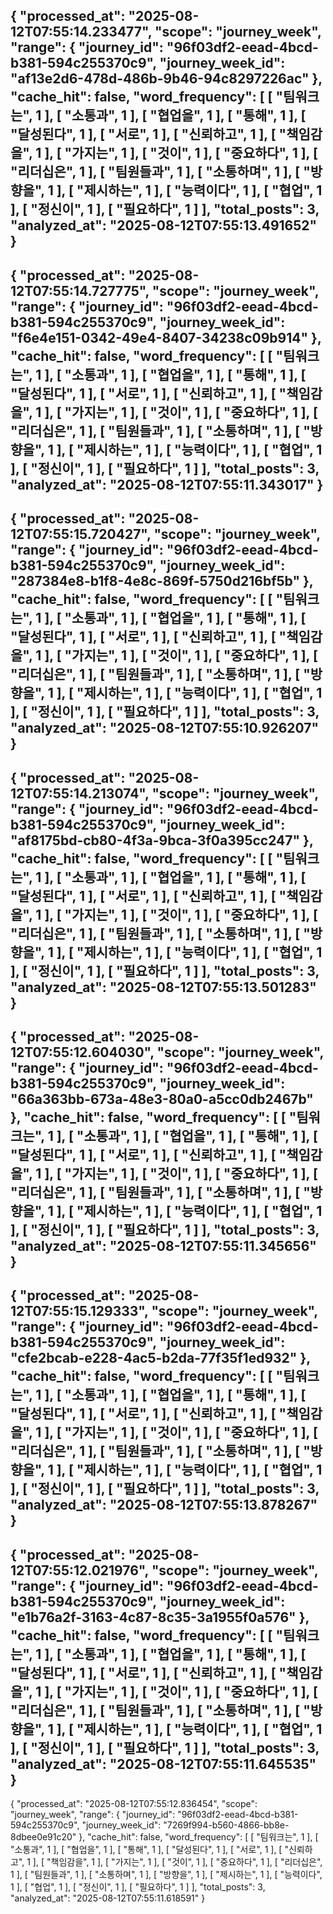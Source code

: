 {
    "processed_at": "2025-08-12T07:55:14.233477",
    "scope": "journey_week",
    "range": {
        "journey_id": "96f03df2-eead-4bcd-b381-594c255370c9",
        "journey_week_id": "af13e2d6-478d-486b-9b46-94c8297226ac"
    },
    "cache_hit": false,
    "word_frequency": [
        [
            "팀워크는",
            1
        ],
        [
            "소통과",
            1
        ],
        [
            "협업을",
            1
        ],
        [
            "통해",
            1
        ],
        [
            "달성된다",
            1
        ],
        [
            "서로",
            1
        ],
        [
            "신뢰하고",
            1
        ],
        [
            "책임감을",
            1
        ],
        [
            "가지는",
            1
        ],
        [
            "것이",
            1
        ],
        [
            "중요하다",
            1
        ],
        [
            "리더십은",
            1
        ],
        [
            "팀원들과",
            1
        ],
        [
            "소통하며",
            1
        ],
        [
            "방향을",
            1
        ],
        [
            "제시하는",
            1
        ],
        [
            "능력이다",
            1
        ],
        [
            "협업",
            1
        ],
        [
            "정신이",
            1
        ],
        [
            "필요하다",
            1
        ]
    ],
    "total_posts": 3,
    "analyzed_at": "2025-08-12T07:55:13.491652"
}
---
{
    "processed_at": "2025-08-12T07:55:14.727775",
    "scope": "journey_week",
    "range": {
        "journey_id": "96f03df2-eead-4bcd-b381-594c255370c9",
        "journey_week_id": "f6e4e151-0342-49e4-8407-34238c09b914"
    },
    "cache_hit": false,
    "word_frequency": [
        [
            "팀워크는",
            1
        ],
        [
            "소통과",
            1
        ],
        [
            "협업을",
            1
        ],
        [
            "통해",
            1
        ],
        [
            "달성된다",
            1
        ],
        [
            "서로",
            1
        ],
        [
            "신뢰하고",
            1
        ],
        [
            "책임감을",
            1
        ],
        [
            "가지는",
            1
        ],
        [
            "것이",
            1
        ],
        [
            "중요하다",
            1
        ],
        [
            "리더십은",
            1
        ],
        [
            "팀원들과",
            1
        ],
        [
            "소통하며",
            1
        ],
        [
            "방향을",
            1
        ],
        [
            "제시하는",
            1
        ],
        [
            "능력이다",
            1
        ],
        [
            "협업",
            1
        ],
        [
            "정신이",
            1
        ],
        [
            "필요하다",
            1
        ]
    ],
    "total_posts": 3,
    "analyzed_at": "2025-08-12T07:55:11.343017"
}
---
{
    "processed_at": "2025-08-12T07:55:15.720427",
    "scope": "journey_week",
    "range": {
        "journey_id": "96f03df2-eead-4bcd-b381-594c255370c9",
        "journey_week_id": "287384e8-b1f8-4e8c-869f-5750d216bf5b"
    },
    "cache_hit": false,
    "word_frequency": [
        [
            "팀워크는",
            1
        ],
        [
            "소통과",
            1
        ],
        [
            "협업을",
            1
        ],
        [
            "통해",
            1
        ],
        [
            "달성된다",
            1
        ],
        [
            "서로",
            1
        ],
        [
            "신뢰하고",
            1
        ],
        [
            "책임감을",
            1
        ],
        [
            "가지는",
            1
        ],
        [
            "것이",
            1
        ],
        [
            "중요하다",
            1
        ],
        [
            "리더십은",
            1
        ],
        [
            "팀원들과",
            1
        ],
        [
            "소통하며",
            1
        ],
        [
            "방향을",
            1
        ],
        [
            "제시하는",
            1
        ],
        [
            "능력이다",
            1
        ],
        [
            "협업",
            1
        ],
        [
            "정신이",
            1
        ],
        [
            "필요하다",
            1
        ]
    ],
    "total_posts": 3,
    "analyzed_at": "2025-08-12T07:55:10.926207"
}
---
{
    "processed_at": "2025-08-12T07:55:14.213074",
    "scope": "journey_week",
    "range": {
        "journey_id": "96f03df2-eead-4bcd-b381-594c255370c9",
        "journey_week_id": "af8175bd-cb80-4f3a-9bca-3f0a395cc247"
    },
    "cache_hit": false,
    "word_frequency": [
        [
            "팀워크는",
            1
        ],
        [
            "소통과",
            1
        ],
        [
            "협업을",
            1
        ],
        [
            "통해",
            1
        ],
        [
            "달성된다",
            1
        ],
        [
            "서로",
            1
        ],
        [
            "신뢰하고",
            1
        ],
        [
            "책임감을",
            1
        ],
        [
            "가지는",
            1
        ],
        [
            "것이",
            1
        ],
        [
            "중요하다",
            1
        ],
        [
            "리더십은",
            1
        ],
        [
            "팀원들과",
            1
        ],
        [
            "소통하며",
            1
        ],
        [
            "방향을",
            1
        ],
        [
            "제시하는",
            1
        ],
        [
            "능력이다",
            1
        ],
        [
            "협업",
            1
        ],
        [
            "정신이",
            1
        ],
        [
            "필요하다",
            1
        ]
    ],
    "total_posts": 3,
    "analyzed_at": "2025-08-12T07:55:13.501283"
}
---
{
    "processed_at": "2025-08-12T07:55:12.604030",
    "scope": "journey_week",
    "range": {
        "journey_id": "96f03df2-eead-4bcd-b381-594c255370c9",
        "journey_week_id": "66a363bb-673a-48e3-80a0-a5cc0db2467b"
    },
    "cache_hit": false,
    "word_frequency": [
        [
            "팀워크는",
            1
        ],
        [
            "소통과",
            1
        ],
        [
            "협업을",
            1
        ],
        [
            "통해",
            1
        ],
        [
            "달성된다",
            1
        ],
        [
            "서로",
            1
        ],
        [
            "신뢰하고",
            1
        ],
        [
            "책임감을",
            1
        ],
        [
            "가지는",
            1
        ],
        [
            "것이",
            1
        ],
        [
            "중요하다",
            1
        ],
        [
            "리더십은",
            1
        ],
        [
            "팀원들과",
            1
        ],
        [
            "소통하며",
            1
        ],
        [
            "방향을",
            1
        ],
        [
            "제시하는",
            1
        ],
        [
            "능력이다",
            1
        ],
        [
            "협업",
            1
        ],
        [
            "정신이",
            1
        ],
        [
            "필요하다",
            1
        ]
    ],
    "total_posts": 3,
    "analyzed_at": "2025-08-12T07:55:11.345656"
}
---
{
    "processed_at": "2025-08-12T07:55:15.129333",
    "scope": "journey_week",
    "range": {
        "journey_id": "96f03df2-eead-4bcd-b381-594c255370c9",
        "journey_week_id": "cfe2bcab-e228-4ac5-b2da-77f35f1ed932"
    },
    "cache_hit": false,
    "word_frequency": [
        [
            "팀워크는",
            1
        ],
        [
            "소통과",
            1
        ],
        [
            "협업을",
            1
        ],
        [
            "통해",
            1
        ],
        [
            "달성된다",
            1
        ],
        [
            "서로",
            1
        ],
        [
            "신뢰하고",
            1
        ],
        [
            "책임감을",
            1
        ],
        [
            "가지는",
            1
        ],
        [
            "것이",
            1
        ],
        [
            "중요하다",
            1
        ],
        [
            "리더십은",
            1
        ],
        [
            "팀원들과",
            1
        ],
        [
            "소통하며",
            1
        ],
        [
            "방향을",
            1
        ],
        [
            "제시하는",
            1
        ],
        [
            "능력이다",
            1
        ],
        [
            "협업",
            1
        ],
        [
            "정신이",
            1
        ],
        [
            "필요하다",
            1
        ]
    ],
    "total_posts": 3,
    "analyzed_at": "2025-08-12T07:55:13.878267"
}
---
{
    "processed_at": "2025-08-12T07:55:12.021976",
    "scope": "journey_week",
    "range": {
        "journey_id": "96f03df2-eead-4bcd-b381-594c255370c9",
        "journey_week_id": "e1b76a2f-3163-4c87-8c35-3a1955f0a576"
    },
    "cache_hit": false,
    "word_frequency": [
        [
            "팀워크는",
            1
        ],
        [
            "소통과",
            1
        ],
        [
            "협업을",
            1
        ],
        [
            "통해",
            1
        ],
        [
            "달성된다",
            1
        ],
        [
            "서로",
            1
        ],
        [
            "신뢰하고",
            1
        ],
        [
            "책임감을",
            1
        ],
        [
            "가지는",
            1
        ],
        [
            "것이",
            1
        ],
        [
            "중요하다",
            1
        ],
        [
            "리더십은",
            1
        ],
        [
            "팀원들과",
            1
        ],
        [
            "소통하며",
            1
        ],
        [
            "방향을",
            1
        ],
        [
            "제시하는",
            1
        ],
        [
            "능력이다",
            1
        ],
        [
            "협업",
            1
        ],
        [
            "정신이",
            1
        ],
        [
            "필요하다",
            1
        ]
    ],
    "total_posts": 3,
    "analyzed_at": "2025-08-12T07:55:11.645535"
}
---
{
    "processed_at": "2025-08-12T07:55:12.836454",
    "scope": "journey_week",
    "range": {
        "journey_id": "96f03df2-eead-4bcd-b381-594c255370c9",
        "journey_week_id": "7269f994-b560-4866-bb8e-8dbee0e91c20"
    },
    "cache_hit": false,
    "word_frequency": [
        [
            "팀워크는",
            1
        ],
        [
            "소통과",
            1
        ],
        [
            "협업을",
            1
        ],
        [
            "통해",
            1
        ],
        [
            "달성된다",
            1
        ],
        [
            "서로",
            1
        ],
        [
            "신뢰하고",
            1
        ],
        [
            "책임감을",
            1
        ],
        [
            "가지는",
            1
        ],
        [
            "것이",
            1
        ],
        [
            "중요하다",
            1
        ],
        [
            "리더십은",
            1
        ],
        [
            "팀원들과",
            1
        ],
        [
            "소통하며",
            1
        ],
        [
            "방향을",
            1
        ],
        [
            "제시하는",
            1
        ],
        [
            "능력이다",
            1
        ],
        [
            "협업",
            1
        ],
        [
            "정신이",
            1
        ],
        [
            "필요하다",
            1
        ]
    ],
    "total_posts": 3,
    "analyzed_at": "2025-08-12T07:55:11.618591"
}